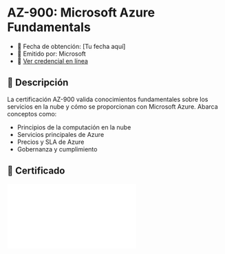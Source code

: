 # AZ-900: Microsoft Azure Fundamentals

- 📅 Fecha de obtención: [Tu fecha aquí]
- 📜 Emitido por: Microsoft
- 🔗 [Ver credencial en línea](#) <!-- reemplaza con tu enlace si tienes uno -->

## 📝 Descripción

La certificación AZ-900 valida conocimientos fundamentales sobre los servicios en la nube y cómo se proporcionan con Microsoft Azure. Abarca conceptos como:

- Principios de la computación en la nube
- Servicios principales de Azure
- Precios y SLA de Azure
- Gobernanza y cumplimiento

## 📎 Certificado

![Certificado AZ-900](./certificado.pdf) <!-- O certificado.png si es imagen -->
